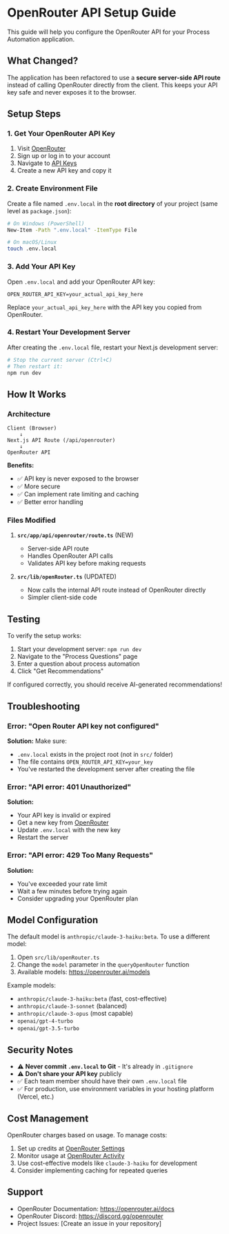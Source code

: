 # OpenRouter API Setup Guide

This guide will help you configure the OpenRouter API for your Process Automation application.

## What Changed?

The application has been refactored to use a **secure server-side API route** instead of calling OpenRouter directly from the client. This keeps your API key safe and never exposes it to the browser.

## Setup Steps

### 1. Get Your OpenRouter API Key

1. Visit [OpenRouter](https://openrouter.ai/)
2. Sign up or log in to your account
3. Navigate to [API Keys](https://openrouter.ai/keys)
4. Create a new API key and copy it

### 2. Create Environment File

Create a file named `.env.local` in the **root directory** of your project (same level as `package.json`):

```bash
# On Windows (PowerShell)
New-Item -Path ".env.local" -ItemType File

# On macOS/Linux
touch .env.local
```

### 3. Add Your API Key

Open `.env.local` and add your OpenRouter API key:

```env
OPEN_ROUTER_API_KEY=your_actual_api_key_here
```

Replace `your_actual_api_key_here` with the API key you copied from OpenRouter.

### 4. Restart Your Development Server

After creating the `.env.local` file, restart your Next.js development server:

```bash
# Stop the current server (Ctrl+C)
# Then restart it:
npm run dev
```

## How It Works

### Architecture

```
Client (Browser)
    ↓
Next.js API Route (/api/openrouter)
    ↓
OpenRouter API
```

**Benefits:**
- ✅ API key is never exposed to the browser
- ✅ More secure
- ✅ Can implement rate limiting and caching
- ✅ Better error handling

### Files Modified

1. **`src/app/api/openrouter/route.ts`** (NEW)
   - Server-side API route
   - Handles OpenRouter API calls
   - Validates API key before making requests

2. **`src/lib/openRouter.ts`** (UPDATED)
   - Now calls the internal API route instead of OpenRouter directly
   - Simpler client-side code

## Testing

To verify the setup works:

1. Start your development server: `npm run dev`
2. Navigate to the "Process Questions" page
3. Enter a question about process automation
4. Click "Get Recommendations"

If configured correctly, you should receive AI-generated recommendations!

## Troubleshooting

### Error: "Open Router API key not configured"

**Solution:** Make sure:
- `.env.local` exists in the project root (not in `src/` folder)
- The file contains `OPEN_ROUTER_API_KEY=your_key`
- You've restarted the development server after creating the file

### Error: "API error: 401 Unauthorized"

**Solution:** 
- Your API key is invalid or expired
- Get a new key from [OpenRouter](https://openrouter.ai/keys)
- Update `.env.local` with the new key
- Restart the server

### Error: "API error: 429 Too Many Requests"

**Solution:**
- You've exceeded your rate limit
- Wait a few minutes before trying again
- Consider upgrading your OpenRouter plan

## Model Configuration

The default model is `anthropic/claude-3-haiku:beta`. To use a different model:

1. Open `src/lib/openRouter.ts`
2. Change the `model` parameter in the `queryOpenRouter` function
3. Available models: https://openrouter.ai/models

Example models:
- `anthropic/claude-3-haiku:beta` (fast, cost-effective)
- `anthropic/claude-3-sonnet` (balanced)
- `anthropic/claude-3-opus` (most capable)
- `openai/gpt-4-turbo`
- `openai/gpt-3.5-turbo`

## Security Notes

- ⚠️ **Never commit `.env.local` to Git** - It's already in `.gitignore`
- ⚠️ **Don't share your API key** publicly
- ✅ Each team member should have their own `.env.local` file
- ✅ For production, use environment variables in your hosting platform (Vercel, etc.)

## Cost Management

OpenRouter charges based on usage. To manage costs:

1. Set up credits at [OpenRouter Settings](https://openrouter.ai/settings/credits)
2. Monitor usage at [OpenRouter Activity](https://openrouter.ai/activity)
3. Use cost-effective models like `claude-3-haiku` for development
4. Consider implementing caching for repeated queries

## Support

- OpenRouter Documentation: https://openrouter.ai/docs
- OpenRouter Discord: https://discord.gg/openrouter
- Project Issues: [Create an issue in your repository]

